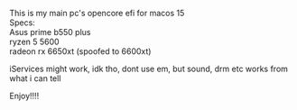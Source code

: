 This is my main pc's opencore efi for macos 15  
Specs:  
Asus prime b550 plus  
ryzen 5 5600   
radeon rx 6650xt (spoofed to 6600xt)  

iServices might work, idk tho, dont use em, but sound, drm etc works from what i can tell  

Enjoy!!!!
